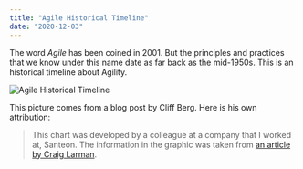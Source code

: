 ```yaml
---
title: "Agile Historical Timeline"
date: "2020-12-03"
---
```

The word *Agile* has been coined in 2001. But the principles and practices that we know under this name date as far back as the mid-1950s. This is an historical timeline about Agility.<!-- end -->

![Agile Historical Timeline](https://2.bp.blogspot.com/-2qAjk1lTqg8/VGKU9QXbPSI/AAAAAAAAAX8/E5qt-3S1Hk0/s1600/history-of-agile.jpg "History of Agile")

This picture comes from a blog post by Cliff Berg. Here is his own attribution:

> This chart was developed by a colleague at a company that I worked at, Santeon. The information in the graphic was taken from [an article by Craig Larman](https://www.craiglarman.com/wiki/downloads/misc/history-of-iterative-larman-and-basili-ieee-computer.pdf).
